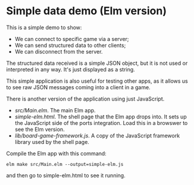 # Simple data demo (Elm version)

This is a simple demo to show:
* We can connect to specific game via a server;
* We can send structured data to other clients;
* We can disconnect from the server.

The structured data received is a simple JSON object, but it
is not used or interpreted in any way. It's just displayed as a string.

This simple application is also useful for testing other apps, as it
allows us to see raw JSON messages coming into a client in a game.

There is another version of the application using just JavaScript.

* *src/Main.elm*. The main Elm app.
* *simple-elm.html*. The shell page that the Elm app drops
  into. It sets up the JavaScript side of the ports integration.
  Load this in a browswer to see the Elm version.
* *lib/board-game-framework.js*. A copy of the JavaScript framework library
  used by the shell page.

Compile the Elm app with this command:

```
elm make src/Main.elm --output=simple-elm.js
```

and then go to simple-elm.html to see it running.
